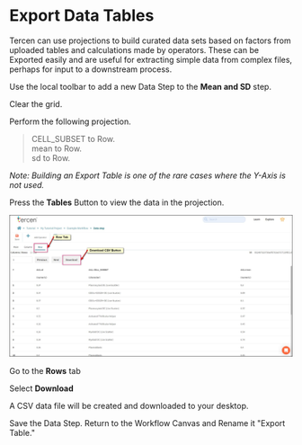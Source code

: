 # Export Data Tables

Tercen can use projections to build curated data sets based on factors from uploaded tables and calculations made by operators. These can be Exported easily and are useful for extracting simple data from complex files, perhaps for input to a downstream process.

Use the local toolbar to add a new Data Step to the **Mean and SD** step.

Clear the grid.

Perform the following projection.
> CELL_SUBSET to Row.  
> mean to Row.  
> sd to Row.  

_Note: Building an Export Table is one of the rare cases where the Y-Axis is not used._

Press the **Tables** Button to view the data in the projection.

![Screenshot](img/starter_guide_export_1.jpg)

Go to the **Rows** tab

Select **Download**

A CSV data file will be created and downloaded to your desktop.

Save the Data Step. Return to the Workflow Canvas and Rename it "Export Table."
